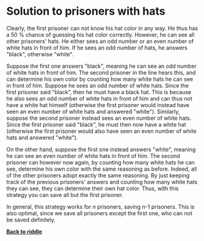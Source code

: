 Solution to prisoners with hats
==============================

Clearly, the first prisoner can not know his hat color in any way. He thus has a
50 % chance of guessing his hat color correctly. However, he can see all other
prisoners' hats. He either sees an odd number or an even number of white hats in
front of him. If he sees an odd number of hats, he answers "black", otherwise
"white".

Suppose the first one answers "black", meaning he can see an odd number of white
hats in front of him. The second prisoner in the line hears this, and can
determine his own color by counting how many white hats he can see in front of
him. Suppose he sees an odd number of white hats. Since the first prisoner said
"black", then he must have a black hat. This is because he also sees an odd
number of white hats in front of him and can thus not have a white hat himself
(otherwise the first prisoner would instead have seen an even number of white
hats and answered "white"). Similarly, suppose the second prisoner instead sees
an even number of white hats. Since the first prisoner said "black", he must
then now have a white hat (otherwise the first prisoner would also have seen an
even number of white hats and answered "white").

On the other hand, suppose the first one instead answers "white", meaning he can
see an even number of white hats in front of him. The second prisoner can
however now again, by counting how many white hats he can see, determine his own
color with the same reasoning as before. Indeed, all of the other prisoners
adopt exactly the same reasoning. By just keeping track of the previous
prisoners' answers and counting how many white hats they can see, they can
determine their own hat color. Thus, with this strategy you can save all but the
first prisoner.

In general, this strategy works for _n_ prisoners, saving _n_-1 prisoners. This
is also optimal, since we save all prisoners except the first one, who can not
be saved definitely.

[**Back to riddle**](../riddles/hats.md)